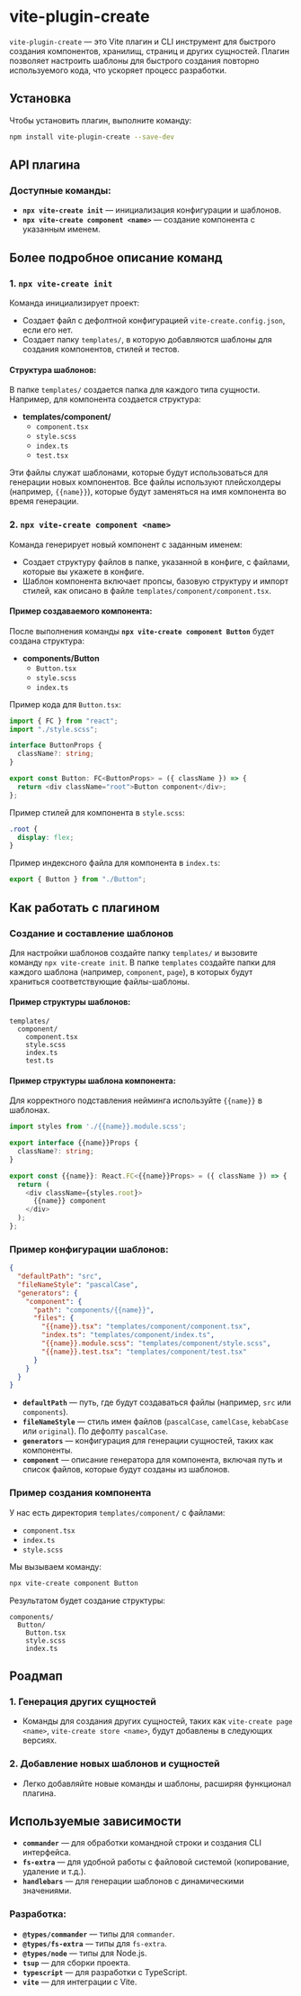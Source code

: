 # vite-plugin-create

`vite-plugin-create` — это Vite плагин и CLI инструмент для быстрого создания компонентов, хранилищ, страниц и других сущностей. Плагин позволяет настроить шаблоны для быстрого создания повторно используемого кода, что ускоряет процесс разработки.

## Установка

Чтобы установить плагин, выполните команду:

```bash
npm install vite-plugin-create --save-dev
```

## API плагина

### Доступные команды:

- **`npx vite-create init`** — инициализация конфигурации и шаблонов.
- **`npx vite-create component <name>`** — создание компонента с указанным именем.

## Более подробное описание команд

### 1. `npx vite-create init`

Команда инициализирует проект:

- Создает файл с дефолтной конфигурацией `vite-create.config.json`, если его нет.
- Создает папку `templates/`, в которую добавляются шаблоны для создания компонентов, стилей и тестов.

#### Структура шаблонов:

В папке `templates/` создается папка для каждого типа сущности. Например, для компонента создается структура:

- **templates/component/**
  - `component.tsx`
  - `style.scss`
  - `index.ts`
  - `test.tsx`

Эти файлы служат шаблонами, которые будут использоваться для генерации новых компонентов. Все файлы используют плейсхолдеры (например, `{{name}}`), которые будут заменяться на имя компонента во время генерации.

### 2. `npx vite-create component <name>`

Команда генерирует новый компонент с заданным именем:

- Создает структуру файлов в папке, указанной в конфиге, с файлами, которые вы укажете в конфиге.
- Шаблон компонента включает пропсы, базовую структуру и импорт стилей, как описано в файле `templates/component/component.tsx`.

#### Пример создаваемого компонента:

После выполнения команды **`npx vite-create component Button`** будет создана структура:

- **components/Button**
  - `Button.tsx`
  - `style.scss`
  - `index.ts`

Пример кода для `Button.tsx`:

```typescript
import { FC } from "react";
import "./style.scss";

interface ButtonProps {
  className?: string;
}

export const Button: FC<ButtonProps> = ({ className }) => {
  return <div className="root">Button component</div>;
};
```

Пример стилей для компонента в `style.scss`:

```scss
.root {
  display: flex;
}
```

Пример индексного файла для компонента в `index.ts`:

```typescript
export { Button } from "./Button";
```

## Как работать с плагином

### Создание и составление шаблонов

Для настройки шаблонов создайте папку `templates/` и вызовите команду `npx vite-create init`. В папке `templates` создайте папки для каждого шаблона (например, `component`, `page`), в которых будут храниться соответствующие файлы-шаблоны.

#### Пример структуры шаблонов:

```
templates/
  component/
    component.tsx
    style.scss
    index.ts
    test.ts
```

#### Пример структуры шаблона компонента:

Для корректного подставления нейминга используйте `{{name}}` в шаблонах.

```typescript
import styles from './{{name}}.module.scss';

export interface {{name}}Props {
  className?: string;
}

export const {{name}}: React.FC<{{name}}Props> = ({ className }) => {
  return (
    <div className={styles.root}>
      {{name}} component
    </div>
  );
};
```

### Пример конфигурации шаблонов:

```json
{
  "defaultPath": "src",
  "fileNameStyle": "pascalCase",
  "generators": {
    "component": {
      "path": "components/{{name}}",
      "files": {
        "{{name}}.tsx": "templates/component/component.tsx",
        "index.ts": "templates/component/index.ts",
        "{{name}}.module.scss": "templates/component/style.scss",
        "{{name}}.test.tsx": "templates/component/test.tsx"
      }
    }
  }
}
```

- **`defaultPath`** — путь, где будут создаваться файлы (например, `src` или `components`).
- **`fileNameStyle`** — стиль имен файлов (`pascalCase`, `camelCase`, `kebabCase` или `original`). По дефолту `pascalCase`.
- **`generators`** — конфигурация для генерации сущностей, таких как компоненты.
- **`component`** — описание генератора для компонента, включая путь и список файлов, которые будут созданы из шаблонов.

### Пример создания компонента

У нас есть директория `templates/component/` с файлами:

- `component.tsx`
- `index.ts`
- `style.scss`

Мы вызываем команду:

```bash
npx vite-create component Button
```

Результатом будет создание структуры:

```
components/
  Button/
    Button.tsx
    style.scss
    index.ts
```

## Роадмап

### 1. Генерация других сущностей

- Команды для создания других сущностей, таких как `vite-create page <name>`, `vite-create store <name>`, будут добавлены в следующих версиях.

### 2. Добавление новых шаблонов и сущностей

- Легко добавляйте новые команды и шаблоны, расширяя функционал плагина.

## Используемые зависимости

- **`commander`** — для обработки командной строки и создания CLI интерфейса.
- **`fs-extra`** — для удобной работы с файловой системой (копирование, удаление и т.д.).
- **`handlebars`** — для генерации шаблонов с динамическими значениями.

### Разработка:

- **`@types/commander`** — типы для `commander`.
- **`@types/fs-extra`** — типы для `fs-extra`.
- **`@types/node`** — типы для Node.js.
- **`tsup`** — для сборки проекта.
- **`typescript`** — для разработки с TypeScript.
- **`vite`** — для интеграции с Vite.
